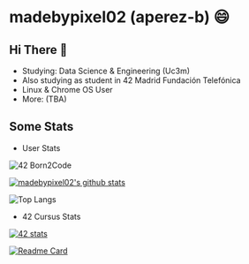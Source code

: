 # madebypixel02 (aperez-b) :smile:


## Hi There 👋

* Studying: Data Science & Engineering (Uc3m)
* Also studying as student in 42 Madrid Fundación Telefónica
* Linux & Chrome OS User
* More: (TBA)

## Some Stats

* User Stats

![42 Born2Code](https://badgen.net/badge/Born2Code/aperez-b/blue?cache=86400&icon=https://meta.intra.42.fr/images/42_logo.svg)

[![madebypixel02's github stats](https://github-readme-stats.vercel.app/api?username=madebypixel02&count_private=true&show_icons=true&theme=blueberry)](https://github.com/anuraghazra/github-readme-stats)

![Top Langs](https://github-readme-stats.vercel.app/api/top-langs/?username=madebypixel02&theme=blueberry)

* 42 Cursus Stats

[![42 stats](https://badge42.herokuapp.com/api/stats/aperez-b)](https://github.com/JaeSeoKim/badge42)

[![Readme Card](https://github-readme-stats.vercel.app/api/pin/?username=madebypixel02&repo=42-Madrid-Cursus&theme=vue-dark)](https://github.com/anuraghazra/github-readme-stats)
<!--
**madebypixel02/madebypixel02** is a ✨ _special_ ✨ repository because its `README.md` (this file) appears on your GitHub profile.

Here are some ideas to get you started:

- 🔭 I’m currently working on ...
- 🌱 I’m currently learning ...
- 👯 I’m looking to collaborate on ...
- 🤔 I’m looking for help with ...
- 💬 Ask me about ...
- 📫 How to reach me: ...
- 😄 Pronouns: ...
- ⚡ Fun fact: ...
-->

